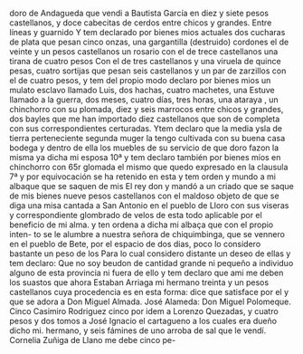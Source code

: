 doro de Andagueda que vendi a Bautista García en diez y siete pesos castellanos, y doce cabecitas de cerdos entre chicos y grandes.
Entre líneas y guarnido
Y tem declarado por bienes mios actuales dos cucharas de
plata que pesan cinco onzas, una gargantilla (destruido)
cordones el de veinte y un pesos castellanos un rosario
con el de trece castellanos una tirana de cuatro pesos
Con el de tres castellanos y una viruela de quince pesas, cuatro sortijas que pesan seis castellanos y un par de zarzillos con el de cuatro pesos, y tem del propio modo declaro por bienes mios un mulato esclavo llamado Luis, dos hachas, cuatro machetes, una
Estuve llamado a la guerra, dos meses, cuatro días, tres horas, una ataraya , un chinchorro con su plomada, diez y seis marrocos entre chicos y grandes, dos bayles que me han importado diez castellanos que son de completa con sus correspondientes certuradas.
Ytem declaro que la media ysla de tierra perteneciente segunda muger la tengo cultivada con su buena casa bodega y dentro de ella los muebles de su servicio de que doro fazon la misma ya dicha mi esposa
10ª
y tem declaro también por bienes míos en chinchorro con
65r glomada el mismo que quedo expresado en la clausula 7ª
y por equivocación se ha retenido en esta
y tem orden y mundo a mi albaque que se saquen de mis
El rey don y mandó a un criado que se saque de mis bienes nueve pesos castellanos con el maldoso objeto de que se diga una misa cantada a San Antonio en el pueblo de Lloro con sus viseras y correspondiente glombrado de velos de esta todo aplicable por el beneficio de mi alma.
y ten ordena a dicha mi albaça que con el propio inten-
to se le alumbre a nuestra señora de chiquimbinga, que se
vennero en el pueblo de Bete, por el espacio de dos dias,
poco lo considero bastante un peso de los
Para lo cual considero distante un deseo de ellas
y tem declaro: Que no soy beudon de cantidad grande
ni pequeño a individuo alguno de esta provincia ni fuera
de ello
y tem declaro que ami me deben los suastos que ahora
Estaban Arriaga mi hermano treinta y un pesos castellanos cuya procedencia es en esta forma: dice que satisface por el y que se adora a Don Miguel Almada.
José Alameda: Don Miguel Polomeque. Cinco Casimiro Rodriguez cinco por idem a Lorenzo Quezadas, y cuatro pesos y dos tomos a José Ignacio el cartagueno a los cuales era dueño dicho mi.
hermano,
y seis fámines de uno arroba de sal que le vendí.
Cornelia Zuñiga de Llano me debe cinco pe-